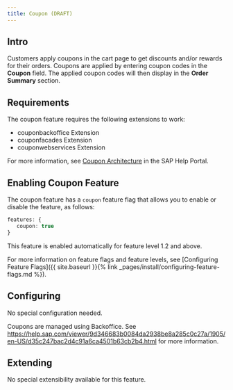 ```yaml
---
title: Coupon (DRAFT)
---
```


## Intro

Customers apply coupons in the cart page to get discounts and/or rewards for their orders. Coupons are applied by entering coupon codes in the **Coupon** field. The applied coupon codes will then display in the **Order Summary** section. 

## Requirements

The coupon feature requires the following extensions to work:
- couponbackoffice Extension 
- couponfacades Extension 
- couponwebservices Extension 

For more information, see [Coupon Architecture](https://help.sap.com/viewer/9d346683b0084da2938be8a285c0c27a/1905/en-US/a3fab07560c94b8e9e5d8824c0d88580.html) in the SAP Help Portal.

## Enabling Coupon Feature

The coupon feature has a `coupon` feature flag that allows you to enable or disable the feature, as follows:

```typescript
features: {
   coupon: true
}
```

This feature is enabled automatically for feature level 1.2 and above.

For more information on feature flags and feature levels, see [Configuring Feature Flags]({{ site.baseurl }}{% link _pages/install/configuring-feature-flags.md %}).

## Configuring

No special configuration needed.

Coupons are managed using Backoffice. See https://help.sap.com/viewer/9d346683b0084da2938be8a285c0c27a/1905/en-US/d35c247bac2d4c91a6ca4501b63cb2b4.html for more information.

## Extending

No special extensibility available for this feature. 


